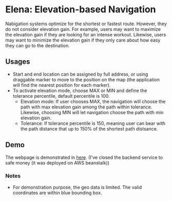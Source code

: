 # Elena: Elevation-based Navigation
Nabigation systems optimize for the shortest or fastest route. However, they do not consider elevation gain. For example, users may want to maximize the elevation gain if they are looking for an intense workout. Likewise, users may want to minimize the elevation gain if they only care about how easy they can go to the destination.

## Usages

* Start and end location can be assigned by full address, or using draggable marker to move to the position on the map (the application will find the nearest position for each marker).
* To activate elevation mode, choose MAX or MIN and define the tolerance percentile, default percentile is 100. 
	* Elevation mode: If user chooses MAX, the navigation will choose the path with max elevation gain among the path within tolerance. Likewise, choosing MIN will let navigation choose the path with min elevation gain.
	* Tolerance: If tolerance percentile is 150, meaning user can bear with the path distance that up to 150% of the shortest path distsance.

## Demo

The webpage is demonstrated in [here](https://kwyuyu.github.io/Elena-frontend/). (I've closed the backend service to safe money (it was deployed on AWS beanstalk))

### Notes
* For demonstration purpose, the geo data is limited. The valid coordinates are within blue bounding box.
